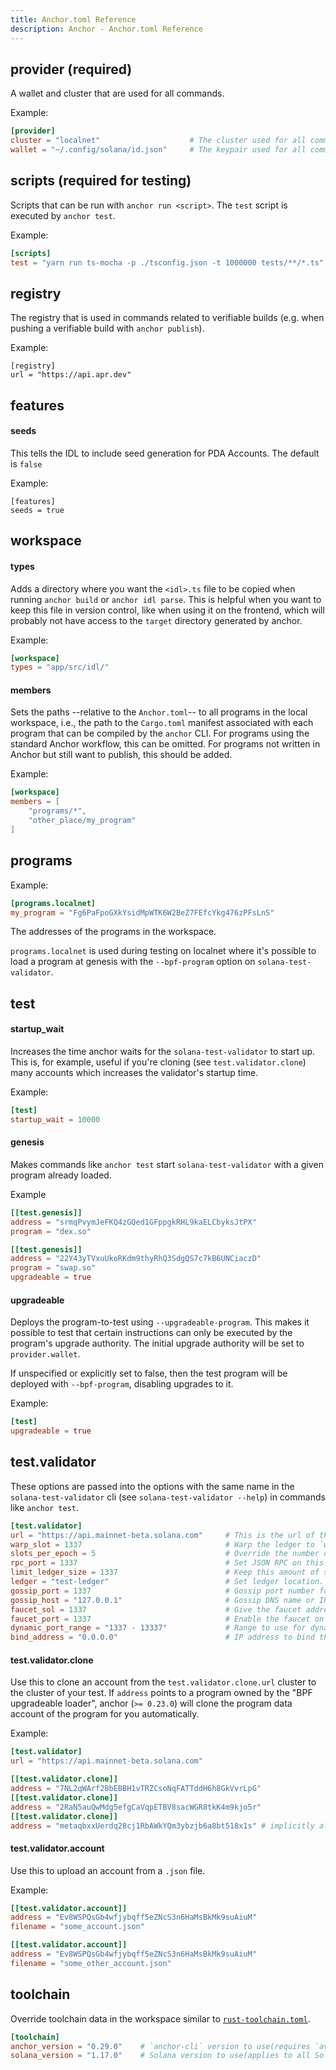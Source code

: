 ```yaml
---
title: Anchor.toml Reference
description: Anchor - Anchor.toml Reference
---
```


## provider (required)

A wallet and cluster that are used for all commands.

Example:

```toml
[provider]
cluster = "localnet"                    # The cluster used for all commands.
wallet = "~/.config/solana/id.json"     # The keypair used for all commands.
```

## scripts (required for testing)

Scripts that can be run with `anchor run <script>`. The `test` script is executed by `anchor test`.

Example:

```toml
[scripts]
test = "yarn run ts-mocha -p ./tsconfig.json -t 1000000 tests/**/*.ts"
```

## registry

The registry that is used in commands related to verifiable builds (e.g. when pushing a verifiable build with `anchor publish`).

Example:

```
[registry]
url = "https://api.apr.dev"
```

## features

#### seeds

This tells the IDL to include seed generation for PDA Accounts. The default is `false`

Example:

```
[features]
seeds = true
```

## workspace

#### types

Adds a directory where you want the `<idl>.ts` file to be copied when running `anchor build` or `anchor idl parse`. This is helpful when you want to keep this file in version control, like when using it on the frontend, which will probably not have access to the `target` directory generated by anchor.

Example:

```toml
[workspace]
types = "app/src/idl/"
```

#### members

Sets the paths --relative to the `Anchor.toml`--
to all programs in the local
workspace, i.e., the path to the `Cargo.toml` manifest associated with each
program that can be compiled by the `anchor` CLI. For programs using the
standard Anchor workflow, this can be omitted. For programs not written in Anchor
but still want to publish, this should be added.

Example:

```toml
[workspace]
members = [
    "programs/*",
    "other_place/my_program"
]
```

## programs

Example:

```toml
[programs.localnet]
my_program = "Fg6PaFpoGXkYsidMpWTK6W2BeZ7FEfcYkg476zPFsLnS"
```

The addresses of the programs in the workspace.

`programs.localnet` is used during testing on localnet where it's possible to load a program at genesis with the `--bpf-program` option on `solana-test-validator`.

## test

#### startup_wait

Increases the time anchor waits for the `solana-test-validator` to start up. This is, for example, useful if you're cloning (see `test.validator.clone`) many accounts which increases the validator's startup time.

Example:

```toml
[test]
startup_wait = 10000
```

#### genesis

Makes commands like `anchor test` start `solana-test-validator` with a given program already loaded.

Example

```toml
[[test.genesis]]
address = "srmqPvymJeFKQ4zGQed1GFppgkRHL9kaELCbyksJtPX"
program = "dex.so"

[[test.genesis]]
address = "22Y43yTVxuUkoRKdm9thyRhQ3SdgQS7c7kB6UNCiaczD"
program = "swap.so"
upgradeable = true
```

#### upgradeable

Deploys the program-to-test using `--upgradeable-program`. This makes it possible to test that certain instructions can only be executed by the program's upgrade authority. The initial upgrade authority will be set to `provider.wallet`.

If unspecified or explicitly set to false, then the test program will be deployed with `--bpf-program`, disabling upgrades to it.

Example:

```toml
[test]
upgradeable = true
```

## test.validator

These options are passed into the options with the same name in the `solana-test-validator` cli (see `solana-test-validator --help`) in commands like `anchor test`.

```toml
[test.validator]
url = "https://api.mainnet-beta.solana.com"     # This is the url of the cluster that accounts are cloned from (See `test.validator.clone`).
warp_slot = 1337                                # Warp the ledger to `warp_slot` after starting the validator.
slots_per_epoch = 5                             # Override the number of slots in an epoch.
rpc_port = 1337                                 # Set JSON RPC on this port, and the next port for the RPC websocket.
limit_ledger_size = 1337                        # Keep this amount of shreds in root slots.
ledger = "test-ledger"                          # Set ledger location.
gossip_port = 1337                              # Gossip port number for the validator.
gossip_host = "127.0.0.1"                       # Gossip DNS name or IP address for the validator to advertise in gossip.
faucet_sol = 1337                               # Give the faucet address this much SOL in genesis.
faucet_port = 1337                              # Enable the faucet on this port.
dynamic_port_range = "1337 - 13337"             # Range to use for dynamically assigned ports.
bind_address = "0.0.0.0"                        # IP address to bind the validator ports.
```

#### test.validator.clone

Use this to clone an account from the `test.validator.clone.url` cluster to the cluster of your test.
If `address` points to a program owned by the "BPF upgradeable loader", anchor (`>= 0.23.0`) will clone the
program data account of the program for you automatically.

Example:

```toml
[test.validator]
url = "https://api.mainnet-beta.solana.com"

[[test.validator.clone]]
address = "7NL2qWArf2BbEBBH1vTRZCsoNqFATTddH6h8GkVvrLpG"
[[test.validator.clone]]
address = "2RaN5auQwMdg5efgCaVqpETBV8sacWGR8tkK4m9kjo5r"
[[test.validator.clone]]
address = "metaqbxxUerdq28cj1RbAWkYQm3ybzjb6a8bt518x1s" # implicitly also clones PwDiXFxQsGra4sFFTT8r1QWRMd4vfumiWC1jfWNfdYT
```

#### test.validator.account

Use this to upload an account from a `.json` file.

Example:

```toml
[[test.validator.account]]
address = "Ev8WSPQsGb4wfjybqff5eZNcS3n6HaMsBkMk9suAiuM"
filename = "some_account.json"

[[test.validator.account]]
address = "Ev8WSPQsGb4wfjybqff5eZNcS3n6HaMsBkMk9suAiuM"
filename = "some_other_account.json"
```

## toolchain

Override toolchain data in the workspace similar to [`rust-toolchain.toml`](https://rust-lang.github.io/rustup/overrides.html#the-toolchain-file).

```toml
[toolchain]
anchor_version = "0.29.0"    # `anchor-cli` version to use(requires `avm`)
solana_version = "1.17.0"    # Solana version to use(applies to all Solana tools)
```
